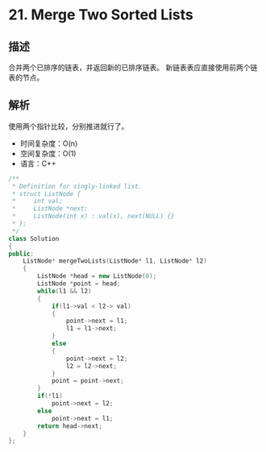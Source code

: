 # 21. Merge Two Sorted Lists

## 描述
合并两个已排序的链表，并返回新的已排序链表。 新链表表应直接使用前两个链表的节点。

## 解析
使用两个指针比较，分别推进就行了。

- 时间复杂度：O(n)  
- 空间复杂度：O(1)
- 语言：C++

```C++
/**
 * Definition for singly-linked list.
 * struct ListNode {
 *     int val;
 *     ListNode *next;
 *     ListNode(int x) : val(x), next(NULL) {}
 * };
 */
class Solution 
{
public:
    ListNode* mergeTwoLists(ListNode* l1, ListNode* l2) 
    {
        ListNode *head = new ListNode(0);
        ListNode *point = head;
        while(l1 && l2)
        {
            if(l1->val < l2-> val)
            {
                point->next = l1;
                l1 = l1->next;
            }
            else
            {
                point->next = l2;
                l2 = l2->next;
            }
            point = point->next;
        }
        if(!l1)
            point->next = l2;
        else
            point->next = l1;
        return head->next;
    }
};
```

